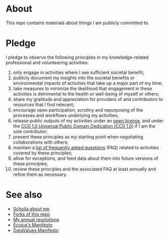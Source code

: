 # About

This repo contains materials about things I am publicly committed to. 

# Pledge

I pledge to observe the following principles in my knowledge-related professional and volunteering activities:

1. only engage in activities where I see sufficient societal benefit;
1. publicly document my insights into the societal benefits or environmental impacts of activities that take up a major part of my time;
1. take measures to minimize the likelihood that engagement in these activities is detrimental to the health or well-being of myself or others;
1. share my gratitude and appreciation for providers of and contributors to resources that I find relevant;
1. encourage open participation, scrutiny and repurposing of the processes and workflows underlying my activities;
1. release public outputs of my activities under an [open license](https://opendefinition.org/licenses/), and under the [CC0 1.0 Universal Public Domain Dedication (CC0 1.0)](https://creativecommons.org/publicdomain/zero/1.0/) if I am the sole contributor;
1. present these principles as my starting point when negotiating collaborations with others;
1. maintain a [list of frequently asked questions](faq.md) (FAQ) related to activities covered by these principles;
1. allow for exceptions, and feed data about them into future versions of these principles;
1. review these principles and the associated FAQ at least annually and refine them as necessary.


# See also

* [Scholia about me](https://scholia.toolforge.org/author/Q20895785)
* [Forks of this repo](https://github.com/Daniel-Mietchen/pledges/network/members)
* [My annual resolutions](https://github.com/Daniel-Mietchen/ideas/tree/master/new-year-resolutions)
* [Ecosia's Manifesto](https://blog.ecosia.org/manifesto/)
* [DataValues Manifesto](https://www.data4sdgs.org/datavaluesproject/manifesto-demanding-fair-data-future)

